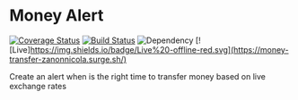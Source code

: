 # Money Alert

[![Coverage Status](https://coveralls.io/repos/github/zanonnicola/money-alert/badge.svg?branch=master)](https://coveralls.io/github/zanonnicola/money-alert?branch=master)
[![Build Status](https://travis-ci.org/zanonnicola/money-alert.svg?branch=master)](https://travis-ci.org/zanonnicola/money-alert)
![Dependency](https://david-dm.org/zanonnicola/money-alert.svg)
[![Live]https://img.shields.io/badge/Live%20-offline-red.svg](https://money-transfer-zanonnicola.surge.sh/)

Create an alert when is the right time to transfer money based on live exchange rates
